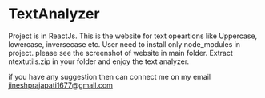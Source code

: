 # TextAnalyzer
Project is in ReactJs.
This is the website for text opeartions like Uppercase, lowercase, inversecase etc.
User need to install only node_modules in project.
please see the screenshot of website in main folder.
Extract ntextutils.zip in your folder and enjoy the text analyzer.

if you have any suggestion then can connect me on my email jineshprajapati1677@gmail.com
